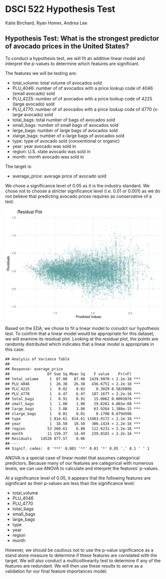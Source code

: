 DSCI 522 Hypothesis Test
================
Katie Birchard, Ryan Homer, Andrea Lee

## Hypothesis Test: What is the strongest predictor of avocado prices in the United States?

To conduct a hypothesis test, we will fit an additive linear model and
interpret the p-values to determine which features are significant.

The features we will be testing are:

  - total\_volume: total volume of avocados sold
  - PLU\_4046: number of of avocados with a price lookup code of 4046
    (small avocado) sold
  - PLU\_4225: number of of avocados with a price lookup code of 4225
    (large avocado) sold
  - PLU\_4770: number of of avocados with a price lookup code of 4770
    (x-large avocado) sold
  - total\_bags: total number of bags of avocados sold
  - small\_bags: number of small bags of avocados sold
  - large\_bags: number of large bags of avocados sold
  - xlarge\_bags: number of x-large bags of avocados sold
  - type: type of avocado sold (conventional or organic)
  - year: year avocado was sold in
  - region: U.S. state avocado was sold in
  - month: month avocado was sold in

The target is:

  - average\_price: average price of avocado sold

We chose a significance level of 0.05 as it is the industry standard. We
chose not to choose a stricter significance level (i.e. 0.01 or 0.001)
as we do not believe that predicting avocado prices requires as
conservative of a test.

![](hypothesis_test_files/figure-gfm/fit%20model-1.png)<!-- -->

Based on the EDA, we chose to fit a linear model to conudct our
hypothesis test. To confirm that a linear model would be appropriate for
this dataset, we will examine its residual plot. Looking at the residual
plot, the points are randomly distributed which indicates that a linear
model is appropriate in this case.

    ## Analysis of Variance Table
    ## 
    ## Response: average_price
    ##                 Df Sum Sq Mean Sq    F value    Pr(>F)    
    ## total_volume     1  87.00   87.00  1439.9970 < 2.2e-16 ***
    ## PLU_4046         1  26.38   26.38   436.6751 < 2.2e-16 ***
    ## PLU_4225         1   0.02    0.02     0.3029 0.5820806    
    ## PLU_4770         1   6.47    6.47   107.1677 < 2.2e-16 ***
    ## total_bags       1   0.91    0.91    15.0062 0.0001076 ***
    ## small_bags       1   1.80    1.80    29.8261 4.803e-08 ***
    ## large_bags       1   3.86    3.86    63.9264 1.388e-15 ***
    ## xlarge_bags      1   0.01    0.01     0.1708 0.6794506    
    ## type             1 814.61  814.61 13483.9172 < 2.2e-16 ***
    ## year             1  18.50   18.50   306.1424 < 2.2e-16 ***
    ## region          53 360.61    6.80   112.6231 < 2.2e-16 ***
    ## month           11 159.37   14.49   239.8181 < 2.2e-16 ***
    ## Residuals    14526 877.57    0.06                         
    ## ---
    ## Signif. codes:  0 '***' 0.001 '**' 0.01 '*' 0.05 '.' 0.1 ' ' 1

ANOVA is a special case of linear model that assumes categorical
predictors. Because many of our features are categorical with numerous
levels, we can use ANOVA to calculate and interpret the features’
p-values.

At a significance level of 0.05, it appears that the following features
are significant as their p-values are less than the significance level:

  - total\_volume
  - PLU\_4046
  - PLU\_4770
  - total\_bags
  - small\_bags
  - large\_bags
  - type
  - year
  - region
  - month

However, we should be cautious not to use the p-value significance as a
stand alone measure to determine if these features are correlated with
the target. We will also conduct a multicollinearity test to determine
if any of the features are redundant. We will then use these results to
serve as a validation for our final feature importances model.
